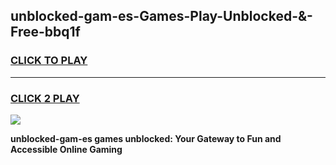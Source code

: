 
## unblocked-gam-es-Games-Play-Unblocked-&-Free-bbq1f
<h3>
<a href="https://premium76.site?title=unblocked-gam-es&ref=24A">CLICK TO PLAY</a></h3>
<hr>

<h3>
<a href="https://premium76.site?title=unblocked-gam-es&ref=24A">CLICK 2 PLAY</a>
  
</h3>

<a href="https://premium76.site?title=unblocked-gam-es&ref=24A"><img src="https://clearcache.store/games.png"></a>


**unblocked-gam-es games unblocked: Your Gateway to Fun and Accessible Online Gaming**
